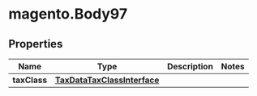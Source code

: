 # magento.Body97

## Properties
Name | Type | Description | Notes
------------ | ------------- | ------------- | -------------
**taxClass** | [**TaxDataTaxClassInterface**](TaxDataTaxClassInterface.md) |  | 


